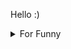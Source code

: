 

Hello :)  <details>

<summary>For Funny</summary>




<!--START_SECTION:waka-->
![Code Time](http://img.shields.io/badge/Code%20Time-100%20hrs%2018%20mins-blue)

![Profile Views](http://img.shields.io/badge/Profile%20Views-9-blue)

**🐱 My GitHub Data** 

> 🏆 431 Contributions in the Year 2022
 > 
> 📦 74.0 kB Used in GitHub's Storage 
 > 
> 💼 Opted to Hire
 > 
> 📜 44 Public Repositories 
 > 
> 🔑 0 Private Repositories  
 > 
**I'm a Night 🦉** 

```text
🌞 Morning    62 commits     ███░░░░░░░░░░░░░░░░░░░░░░   15.35% 
🌆 Daytime    133 commits    ████████░░░░░░░░░░░░░░░░░   32.92% 
🌃 Evening    103 commits    ██████░░░░░░░░░░░░░░░░░░░   25.5% 
🌙 Night      106 commits    ██████░░░░░░░░░░░░░░░░░░░   26.24%

```
📅 **I'm Most Productive on Friday** 

```text
Monday       73 commits     ████░░░░░░░░░░░░░░░░░░░░░   18.07% 
Tuesday      40 commits     ██░░░░░░░░░░░░░░░░░░░░░░░   9.9% 
Wednesday    59 commits     ███░░░░░░░░░░░░░░░░░░░░░░   14.6% 
Thursday     61 commits     ███░░░░░░░░░░░░░░░░░░░░░░   15.1% 
Friday       81 commits     █████░░░░░░░░░░░░░░░░░░░░   20.05% 
Saturday     41 commits     ██░░░░░░░░░░░░░░░░░░░░░░░   10.15% 
Sunday       49 commits     ███░░░░░░░░░░░░░░░░░░░░░░   12.13%

```


📊 **This Week I Spent My Time On** 

```text
⌚︎ Time Zone: Europe/Istanbul

💬 Programming Languages: 
JavaScript               6 hrs 44 mins       ████████████████████░░░░░   81.02% 
MDX                      1 hr 15 mins        ███░░░░░░░░░░░░░░░░░░░░░░   15.08% 
CSS                      15 mins             ░░░░░░░░░░░░░░░░░░░░░░░░░   3.16% 
JSON                     2 mins              ░░░░░░░░░░░░░░░░░░░░░░░░░   0.48% 
XML                      0 secs              ░░░░░░░░░░░░░░░░░░░░░░░░░   0.14%

🐱‍💻 Projects: 
halid.dev                8 hrs 18 mins       █████████████████████████   100.0%

```

**I Mostly Code in JavaScript** 

```text
JavaScript               16 repos            ██████████░░░░░░░░░░░░░░░   43.24% 
HTML                     8 repos             █████░░░░░░░░░░░░░░░░░░░░   21.62% 
CSS                      6 repos             ████░░░░░░░░░░░░░░░░░░░░░   16.22% 
Swift                    5 repos             ███░░░░░░░░░░░░░░░░░░░░░░   13.51% 
SCSS                     1 repo              ░░░░░░░░░░░░░░░░░░░░░░░░░   2.7%

```



 Last Updated on 30/07/2022 18:47:32 UTC
<!--END_SECTION:waka-->

</details>
